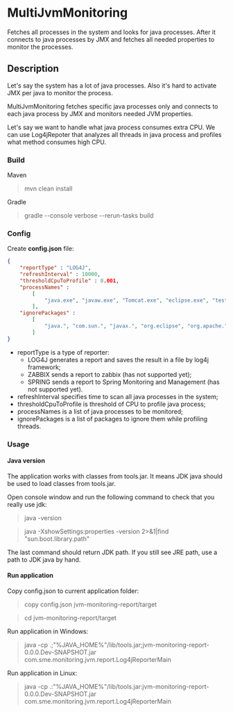 # MultiJvmMonitoring

Fetches all processes in the system and looks for java processes.
After it connects to java processes by JMX and fetches all needed properties to monitor the processes.


## Description

Let's say the system has a lot of java processes.
Also it's hard to activate JMX per java to monitor the process.

MultiJvmMonitoring fetches specific java processes only and connects to each java process by JMX and monitors needed JVM properties.

Let's say we want to handle what java process consumes extra CPU.
We can use Log4jRepoter that analyzes all threads in java process and profiles what method consumes high CPU.


### Build

Maven
> mvn clean install

Gradle
> gradle --console verbose --rerun-tasks build

### Config
Create **config.json** file:

```json
{
	"reportType" : "LOG4J",
	"refreshInterval" : 10000,
	"thresholdCpuToProfile" : 0.001,
	"processNames" : 
		[
			"java.exe", "javaw.exe", "Tomcat.exe", "eclipse.exe", "test.exe"
		],
	"ignorePackages" : 
		[
			"java.", "com.sun.", "javax.", "org.eclipse", "org.apache.", "org.junit.", "org.mockito.", "com.sme.monitoring.jvm"
		]
}
```

* reportType is a type of reporter:
     - LOG4J generates a report and saves the result in a file by log4j framework;
     - ZABBIX sends a report to zabbix (has not supported yet);
     - SPRING sends a report to Spring Monitoring and Management (has not supported yet).
* refreshInterval specifies time to scan all java processes in the system;
* thresholdCpuToProfile is threshold of CPU to profile java process; 
* processNames is a list of java processes to be monitored;
* ignorePackages is a list of packages to ignore them while profiling threads.


### Usage
#### Java version


The application works with classes from tools.jar.
It means JDK java should be used to load classes from tools.jar.

Open console window and run the following command to check that you really use jdk:
> java -version

> java -XshowSettings:properties -version 2>&1|find "sun.boot.library.path"

The last command should return JDK path.
If you still see JRE path, use a path to JDK java by hand.  


#### Run application

Copy config.json to current application folder:

> copy config.json jvm-monitoring-report/target

> cd jvm-monitoring-report/target

Run application in Windows:
> java -cp .;"%JAVA_HOME%"/lib/tools.jar;jvm-monitoring-report-0.0.0.Dev-SNAPSHOT.jar com.sme.monitoring.jvm.report.Log4jReporterMain

Run application in Linux:
> java -cp .:"%JAVA_HOME%"/lib/tools.jar:jvm-monitoring-report-0.0.0.Dev-SNAPSHOT.jar com.sme.monitoring.jvm.report.Log4jReporterMain


